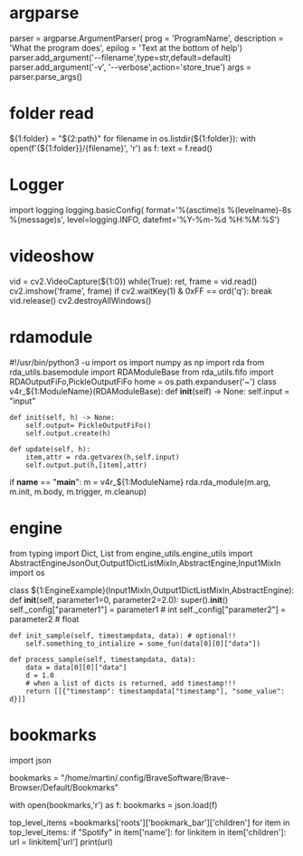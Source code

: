 # argparse
parser = argparse.ArgumentParser(
                    prog = 'ProgramName',
                    description = 'What the program does',
                    epilog = 'Text at the bottom of help')
parser.add_argument('--filename',type=str,default=default)
parser.add_argument('-v', '--verbose',action='store_true')
args = parser.parse_args()

# folder read

${1:folder} = "${2:path}"
for filename in os.listdir(${1:folder}):
    with open(f'{${1:folder}}/{filename}', 'r') as f:
        text = f.read()

# Logger

import logging
logging.basicConfig(
    format='%(asctime)s %(levelname)-8s %(message)s',
    level=logging.INFO,
    datefmt='%Y-%m-%d %H:%M:%S')

# videoshow

vid = cv2.VideoCapture(${1:0})
while(True):
    ret, frame = vid.read()
    cv2.imshow('frame', frame)
    if cv2.waitKey(1) & 0xFF == ord('q'):
        break
vid.release()
cv2.destroyAllWindows()

# rdamodule

#!/usr/bin/python3 -u
import os
import numpy as np
import rda
from rda_utils.basemodule import RDAModuleBase
from rda_utils.fifo import RDAOutputFiFo,PickleOutputFiFo
home = os.path.expanduser('~')
class v4r_${1:ModuleName}(RDAModuleBase):
	def __init__(self) -> None:
		self.input = "input"

	def init(self, h) -> None:
		self.output= PickleOutputFiFo()
		self.output.create(h)

	def update(self, h):
		item,attr = rda.getvarex(h,self.input)
		self.output.put(h,[item],attr)

if __name__ == "__main__":
    m = v4r_${1:ModuleName}
    rda.rda_module(m.arg, m.init, m.body, m.trigger, m.cleanup)

# engine

from typing import Dict, List
from engine_utils.engine_utils import AbstractEngineJsonOut,Output1DictListMixIn,AbstractEngine,Input1MixIn
import os

class ${1:EngineExample}(Input1MixIn,Output1DictListMixIn,AbstractEngine):
    def __init__(self, parameter1=0, parameter2=2.0):
        super().__init__()
        self._config["parameter1"] = parameter1 # int
        self._config["parameter2"] = parameter2 # float

    def init_sample(self, timestampdata, data): # optional!!
        self.something_to_intialize = some_fun(data[0][0]["data"])

    def process_sample(self, timestampdata, data):
        data = data[0][0]["data"]
        d = 1.0
        # when a list of dicts is returned, add timestamp!!!
        return [[{"timestamp": timestampdata["timestamp"], "some_value": d}]]

# bookmarks

import json

bookmarks = "/home/martin/.config/BraveSoftware/Brave-Browser/Default/Bookmarks"

with open(bookmarks,'r') as f:
	bookmarks = json.load(f)

top_level_items =bookmarks['roots']['bookmark_bar']['children']
for item in top_level_items:
	if "Spotify" in item['name']:
		for linkitem in item['children']:
			url = linkitem['url']
			print(url)
